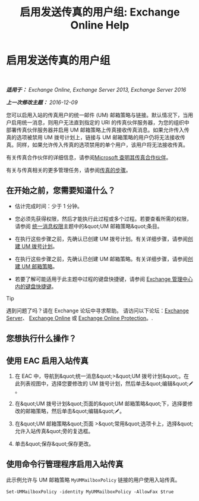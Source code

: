 ﻿---
title: '启用发送传真的用户组: Exchange Online Help'
TOCTitle: 启用发送传真的用户组
ms:assetid: b8d9f54d-ff06-4942-83e1-fc6c4ad02178
ms:mtpsurl: https://technet.microsoft.com/zh-cn/library/Ee423556(v=EXCHG.150)
ms:contentKeyID: 52061446
ms.date: 05/23/2018
mtps_version: v=EXCHG.150
ms.translationtype: MT
---

# 启用发送传真的用户组

 

_**适用于：** Exchange Online, Exchange Server 2013, Exchange Server 2016_

_**上一次修改主题：** 2016-12-09_

您可以启用入站的传真用户的统一邮件 (UM) 邮箱策略与链接。默认情况下，当用户启用统一消息，则用户无法直到指定的 URI 的传真伙伴服务器，为您的组织中部署传真伙伴服务器并启用 UM 邮箱策略上传真接收传真消息。如果允许传入传真的选项被禁用 UM 拨号计划上，链接与 UM 邮箱策略的用户仍将无法接收传真。同样，如果允许传入传真的选项禁用的单个用户，该用户将无法接收传真。

有关传真合作伙伴的详细信息，请参阅[Microsoft 查明其传真合作伙伴](https://go.microsoft.com/fwlink/?linkid=190238)。

有关与传真相关的更多管理任务，请参阅[传真的步骤](faxing-procedures-exchange-2013-help.md)。

## 在开始之前，您需要知道什么？

  - 估计完成时间：少于 1 分钟。

  - 您必须先获得权限，然后才能执行此过程或多个过程。若要查看所需的权限，请参阅 [统一消息权限](unified-messaging-permissions-exchange-2013-help.md)主题中的\&quot;UM 邮箱策略\&quot;条目。

  - 在执行这些步骤之前，先确认已创建 UM 拨号计划。有关详细步骤，请参阅[创建 UM 拨号计划](create-a-um-dial-plan-exchange-2013-help.md)。

  - 在执行这些步骤之前，先确认已创建 UM 邮箱策略。有关详细步骤，请参阅[创建 UM 邮箱策略](create-a-um-mailbox-policy-exchange-2013-help.md)。

  - 若要了解可能适用于此主题中过程的键盘快捷键，请参阅 [Exchange 管理中心内的键盘快捷键](keyboard-shortcuts-in-the-exchange-admin-center-exchange-online-protection-help.md)。

> [!tip]
> 遇到问题了吗？请在 Exchange 论坛中寻求帮助。 请访问以下论坛：<a href="https://go.microsoft.com/fwlink/p/?linkid=60612">Exchange Server</a>、 <a href="https://go.microsoft.com/fwlink/p/?linkid=267542">Exchange Online</a> 或 <a href="https://go.microsoft.com/fwlink/p/?linkid=285351">Exchange Online Protection</a>。.


## 您想执行什么操作？

## 使用 EAC 启用入站传真

1.  在 EAC 中，导航到\&quot;统一消息\&quot;\>\&quot;UM 拨号计划\&quot;。在此列表视图中，选择您要修改的 UM 拨号计划，然后单击\&quot;编辑\&quot;![编辑图标](images/Bb124582.6f53ccb2-1f13-4c02-bea0-30690e6ea71d(EXCHG.150).gif "编辑图标")。

2.  在\&quot;UM 拨号计划\&quot;页面的\&quot;UM 邮箱策略\&quot;下，选择要修改的邮箱策略，然后单击\&quot;编辑\&quot;![编辑图标](images/Bb124582.6f53ccb2-1f13-4c02-bea0-30690e6ea71d(EXCHG.150).gif "编辑图标")。

3.  在\&quot;UM 邮箱策略\&quot;页面 \>\&quot;常用\&quot;选项卡上，选择\&quot;允许入站传真\&quot;旁的复选框。

4.  单击\&quot;保存\&quot;保存更改。

## 使用命令行管理程序启用入站传真

此示例允许与 UM 邮箱策略 `MyUMMailboxPolicy` 链接的用户使用入站传真。

    Set-UMMailboxPolicy -identity MyUMMailboxPolicy -AllowFax $true

